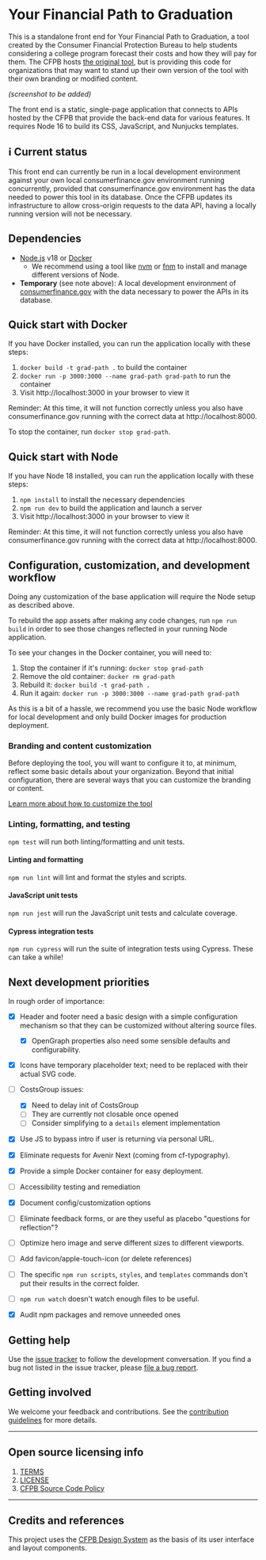 # Your Financial Path to Graduation

This is a standalone front end for Your Financial Path to Graduation,
a tool created by the Consumer Financial Protection Bureau
to help students considering a college program forecast their costs
and how they will pay for them.
The CFPB hosts
[the original tool](https://www.consumerfinance.gov/paying-for-college/your-financial-path-to-graduation/), but is providing this code for organizations that may want to
stand up their own version of the tool with their own branding or modified content.

_(screenshot to be added)_

The front end is a static, single-page application
that connects to APIs hosted by the CFPB
that provide the back-end data for various features.
It requires Node 16 to build its CSS, JavaScript, and Nunjucks templates.


## ℹ️ Current status

This front end can currently be run in a local development environment
against your own local consumerfinance.gov environment running concurrently,
provided that consumerfinance.gov environment has
the data needed to power this tool in its database.
Once the CFPB updates its infrastructure to allow cross-origin requests to the data API,
having a locally running version will not be necessary.


## Dependencies

- [Node.js](https://nodejs.org/) v18 or [Docker](https://www.docker.com/)
  - We recommend using a tool like [nvm](https://github.com/nvm-sh/nvm)
    or [fnm](https://github.com/Schniz/fnm)
    to install and manage different versions of Node.
- **Temporary** (see note above): A local development environment of
  [consumerfinance.gov](https://github.com/cfpb/consumerfinance.gov)
  with the data necessary to power the APIs in its database.


## Quick start with Docker

If you have Docker installed, you can run the application locally with these steps:

1. `docker build -t grad-path .` to build the container
1. `docker run -p 3000:3000 --name grad-path grad-path` to run the container
1. Visit http://localhost:3000 in your browser to view it

Reminder: At this time, it will not function correctly unless you also
have consumerfinance.gov running with the correct data at http://localhost:8000.

To stop the container, run `docker stop grad-path`.

## Quick start with Node

If you have Node 18 installed, you can run the application locally with these steps:

1. `npm install` to install the necessary dependencies
1. `npm run dev` to build the application and launch a server
1. Visit http://localhost:3000 in your browser to view it

Reminder: At this time, it will not function correctly unless you also
have consumerfinance.gov running with the correct data at http://localhost:8000.


## Configuration, customization, and development workflow

Doing any customization of the base application
will require the Node setup as described above.

To rebuild the app assets after making any code changes, run `npm run build`
in order to see those changes reflected in your running Node application.

To see your changes in the Docker container, you will need to:
1. Stop the container if it's running: `docker stop grad-path`
1. Remove the old container: `docker rm grad-path`
1. Rebuild it: `docker build -t grad-path .`
1. Run it again: `docker run -p 3000:3000 --name grad-path grad-path`

As this is a bit of a hassle, we recommend you use the basic Node workflow
for local development and only build Docker images for production deployment.

### Branding and content customization

Before deploying the tool, you will want to configure it to,
at minimum, reflect some basic details about your organization.
Beyond that initial configuration, there are several ways that
you can customize the branding or content.

[Learn more about how to customize the tool](CUSTOMIZATION.md)


### Linting, formatting, and testing

`npm test` will run both linting/formatting and unit tests.

#### Linting and formatting

`npm run lint` will lint and format the styles and scripts.

#### JavaScript unit tests

`npm run jest` will run the JavaScript unit tests and calculate coverage.

#### Cypress integration tests

`npm run cypress` will run the suite of integration tests using Cypress.
These can take a while!


## Next development priorities

In rough order of importance:

- [x] Header and footer need a basic design with a simple configuration mechanism so that they can be customized without altering source files.
  - [x] OpenGraph properties also need some sensible defaults and configurability.
- [x] Icons have temporary placeholder text; need to be replaced with their actual SVG code.
- [ ] CostsGroup issues:
  - [x] Need to delay init of CostsGroup
  - [ ] They are currently not closable once opened
  - [ ] Consider simplifying to a `details` element implementation
- [x] Use JS to bypass intro if user is returning via personal URL.
- [x] Eliminate requests for Avenir Next (coming from cf-typography).
- [x] Provide a simple Docker container for easy deployment.
- [ ] Accessibility testing and remediation
- [x] Document config/customization options
- [ ] Eliminate feedback forms, or are they useful as placebo "questions for reflection"?
- [ ] Optimize hero image and serve different sizes to different viewports.
- [ ] Add favicon/apple-touch-icon (or delete references)
- [ ] The specific `npm run scripts`, `styles`, and `templates` commands don't put their results in the correct folder.
- [ ] `npm run watch` doesn't watch enough files to be useful.
- [x] Audit npm packages and remove unneeded ones


## Getting help

Use the [issue tracker](https://github.com/cfpb/grad-path/issues)
to follow the development conversation.
If you find a bug not listed in the issue tracker,
please [file a bug report](https://github.com/cfpb/grad-path/issues/new).


## Getting involved

We welcome your feedback and contributions.
See the [contribution guidelines](CONTRIBUTING.md) for more details.

---

## Open source licensing info

1. [TERMS](TERMS.md)
2. [LICENSE](LICENSE)
3. [CFPB Source Code Policy](https://github.com/cfpb/source-code-policy/)

---

## Credits and references

This project uses the [CFPB Design System](https://cfpb.github.io/design-system/)
as the basis of its user interface and layout components.
